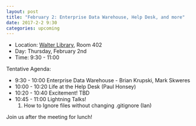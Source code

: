 ```yaml
---
layout: post
title: "February 2: Enterprise Data Warehouse, Help Desk, and more"
date: 2017-2-2 9:30
categories: upcoming
---
```


- Location: [Walter Library](http://campusmaps.umn.edu/tc/map.php?building=042), Room 402
- Day: Thursday, February 2nd
- Time: 9:30 - 11:00

Tentative Agenda:

- 9:30 - 10:00   Enterprise Data Warehouse - Brian Krupski, Mark Skweres
- 10:00 - 10:20  Life at the Help Desk (Paul Honsey)
- 10:20 - 10:40  Excitement! TBD
- 10:45 - 11:00 Lightning Talks!
  1. How to Ignore files without changing .gitignore (Ian)

 Join us after the meeting for lunch!


